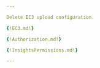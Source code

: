 ```yaml
---

Delete EC3 upload configuration.

{!EC3.md!}

{!Authorization.md!}

{!InsightsPermissions.md!}

---
```

